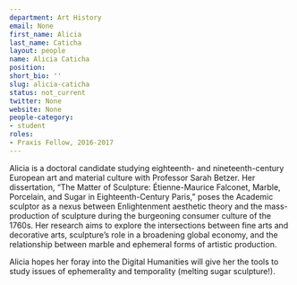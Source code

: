 ```yaml
---
department: Art History
email: None
first_name: Alicia
last_name: Caticha
layout: people
name: Alicia Caticha
position:
short_bio: ''
slug: alicia-caticha
status: not_current
twitter: None
website: None
people-category:
- student
roles:
- Praxis Fellow, 2016-2017
---
```

Alicia is a doctoral candidate studying eighteenth- and nineteenth-century European art and material culture with Professor Sarah Betzer.  Her dissertation, “The Matter of Sculpture: Étienne-Maurice Falconet, Marble, Porcelain, and Sugar in Eighteenth-Century Paris,” poses the Academic sculptor as a nexus between Enlightenment aesthetic theory and the mass-production of sculpture during the burgeoning consumer culture of the 1760s.  Her research aims to explore the intersections between fine arts and decorative arts, sculpture’s role in a broadening global economy, and the relationship between marble and ephemeral forms of artistic production.

Alicia hopes her foray into the Digital Humanities will give her the tools to study issues of ephemerality and temporality (melting sugar sculpture!).